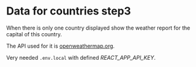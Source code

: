 # Data for countries step3

When there is only one country displayed show the weather report for the capital
of this country.

The API used for it is [openweathermap.org](https://openweathermap.org/api).

Very needed `.env.local` with defined *REACT_APP_API_KEY*.
